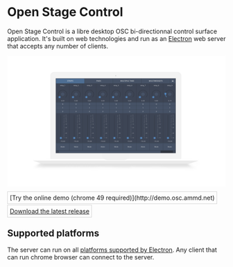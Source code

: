 # Open Stage Control

Open Stage Control is a libre desktop OSC bi-directionnal control surface application. It's built on web technologies and run as an [Electron](http://electron.atom.io/) web server that accepts any number of clients.

![](img/mockup.png)

<span style="border:1px solid lightgrey;padding:5px">
[Try the online demo (chrome 49 required)](http://demo.osc.ammd.net)
</span>

<span style="border:1px solid lightgrey;padding:5px">[Download the latest release](https://github.com/jean-emmanuel/open-stage-control/releases)
</span>

## Supported platforms

The server can run on all [platforms supported by Electron](https://github.com/electron/electron/blob/master/docs/tutorial/supported-platforms.md). Any client that can run chrome browser can connect to the server.
